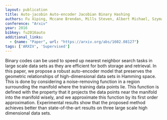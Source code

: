 ```yaml
---
layout: publication
title: Auto-jacobin Auto-encoder Jacobian Binary Hashing
authors: Fu Xiping, Mccane Brendan, Mills Steven, Albert Michael, Szymanski Lech
conference: "Arxiv"
year: 2016
bibkey: fu2016auto
additional_links:
  - {name: "Paper", url: "https://arxiv.org/abs/1602.08127"}
tags: ['ARXIV', 'Supervised']
---
```

Binary codes can be used to speed up nearest neighbor search tasks in large scale data sets as they are efficient for both storage and retrieval. In this paper, we propose a robust auto-encoder model that preserves the geometric relationships of high-dimensional data sets in Hamming space. This is done by considering a noise-removing function in a region surrounding the manifold where the training data points lie. This function is defined with the property that it projects the data points near the manifold into the manifold wisely, and we approximate this function by its first order approximation. Experimental results show that the proposed method achieves better than state-of-the-art results on three large scale high dimensional data sets.
